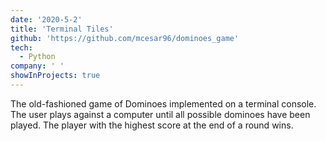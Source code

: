 ```yaml
---
date: '2020-5-2'
title: 'Terminal Tiles'
github: 'https://github.com/mcesar96/dominoes_game'
tech:
  - Python
company: ' '
showInProjects: true
---
```


The old-fashioned game of Dominoes implemented on a terminal console. The user plays against a computer until all possible dominoes have been played. The player with the highest score at the end of a round wins.
